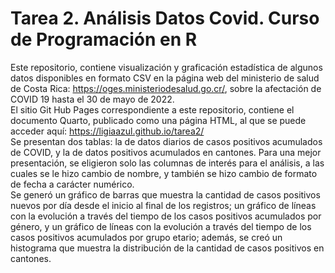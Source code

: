 # Tarea 2.  Análisis Datos Covid. Curso de Programación en R
Este repositorio, contiene visualización y graficación estadística de algunos datos disponibles en formato CSV en la página web del ministerio de salud de Costa Rica: https://oges.ministeriodesalud.go.cr/, sobre la afectación de COVID 19 hasta el 30 de mayo de 2022.  
El sitio Git Hub Pages correspondiente a este repositorio, contiene el documento Quarto, publicado como una página HTML, al que se puede acceder aquí:  https://ligiaazul.github.io/tarea2/   
Se presentan dos tablas: la de datos diarios de casos positivos acumulados de COVID, y la de datos positivos acumulados en cantones.   Para una mejor presentación, se eligieron solo las columnas de interés para el análisis, a las cuales se le hizo cambio de nombre, y también se hizo cambio de formato de fecha a carácter numérico.  
Se generó un gráfico de barras que muestra la cantidad de casos positivos nuevos por día desde el inicio al final de los registros; un gráfico de líneas con la evolución a través del tiempo de los casos positivos acumulados por género, y un gráfico de líneas con la evolución a través del tiempo de los casos positivos acumulados por grupo etario; además, se creó un histograma que muestra la distribución de la cantidad de casos positivos en cantones.
